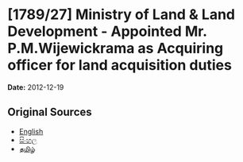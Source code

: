 # [1789/27] Ministry of Land & Land Development - Appointed Mr. P.M.Wijewickrama as Acquiring officer for land acquisition duties

**Date:** 2012-12-19

## Original Sources

- [English](https://documents.gov.lk/view/extra-gazettes/2012/12/1789-27_E.pdf)
- [සිංහල](https://documents.gov.lk/view/extra-gazettes/2012/12/1789-27_S.pdf)
- [தமிழ்](https://documents.gov.lk/view/extra-gazettes/2012/12/1789-27_T.pdf)
